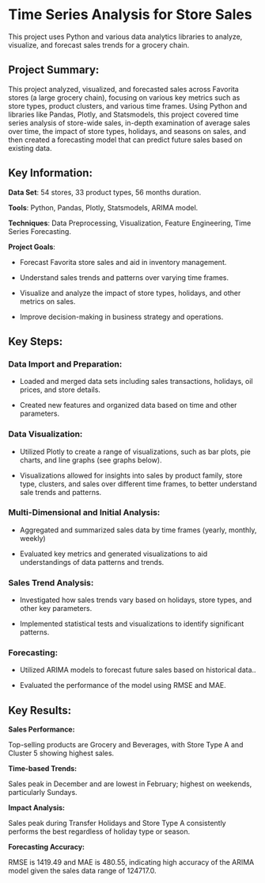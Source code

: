 # Time Series Analysis for Store Sales
This project uses Python and various data analytics libraries to analyze, visualize, and forecast sales trends for a grocery chain.


## Project Summary:

This project analyzed, visualized, and forecasted sales across Favorita stores (a large grocery chain), focusing on various key metrics such as store types, product clusters, and various time frames.  Using Python and libraries like Pandas, Plotly, and Statsmodels, this project covered time series analysis of store-wide sales, in-depth examination of average sales over time, the impact of store types, holidays, and seasons on sales, and then created a forecasting model that can predict future sales based on existing data.


## Key Information:

**Data Set**:  54 stores, 33 product types, 56 months duration.

**Tools**: Python, Pandas, Plotly, Statsmodels, ARIMA model.

**Techniques**: Data Preprocessing, Visualization, Feature Engineering, Time Series Forecasting.  

**Project Goals**:

* Forecast Favorita store sales and aid in inventory management.

* Understand sales trends and patterns over varying time frames.

* Visualize and analyze the impact of store types, holidays, and other metrics on sales.

* Improve decision-making in business strategy and operations.



## Key Steps:

### Data Import and Preparation:

* Loaded and merged data sets including sales transactions, holidays, oil prices, and store details.

* Created new features and organized data based on time and other parameters.

### Data Visualization:

* Utilized Plotly to create a range of visualizations, such as bar plots, pie charts, and line graphs (see graphs below).

* Visualizations allowed for insights into sales by product family, store type, clusters, and sales over different time frames, to better understand sale trends and patterns.

### Multi-Dimensional and Initial Analysis:

* Aggregated and summarized sales data by time frames (yearly, monthly, weekly)

* Evaluated key metrics and generated visualizations to aid understandings of data patterns and trends.

### Sales Trend Analysis:

* Investigated how sales trends vary based on holidays, store types, and other key parameters.

* Implemented statistical tests and visualizations to identify significant patterns.

### Forecasting:

* Utilized ARIMA models to forecast future sales based on historical data..

* Evaluated the performance of the model using RMSE and MAE.


## Key Results:

**Sales Performance:**

Top-selling products are Grocery and Beverages, with Store Type A and Cluster 5 showing highest sales.

**Time-based Trends:**

Sales peak in December and are lowest in February; highest on weekends, particularly Sundays.

**Impact Analysis:**

Sales peak during Transfer Holidays and Store Type A consistently performs the best regardless of holiday type or season.

**Forecasting Accuracy:**

RMSE is 1419.49 and MAE is 480.55, indicating high accuracy of the ARIMA model given the sales data range of 124717.0.
